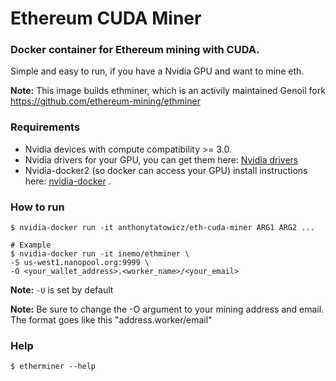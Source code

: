 # Ethereum CUDA Miner


### Docker container for Ethereum mining with CUDA.

Simple and easy to run, if you have a Nvidia GPU and want to mine eth.

**Note:** This image builds ethminer, which is an activily maintained Genoil fork <https://github.com/ethereum-mining/ethminer>

### Requirements
- Nvidia devices with compute compatibility >= 3.0.
- Nvidia drivers for your GPU, you can get them here: [Nvidia drivers](http://www.nvidia.com/Download/index.aspx)
- Nvidia-docker2 (so docker can access your GPU) install instructions here: [nvidia-docker]( https://github.com/nvidia/nvidia-docker/wiki/Installation-(version-2.0)) .

### How to run
```
$ nvidia-docker run -it anthonytatowicz/eth-cuda-miner ARG1 ARG2 ...

# Example
$ nvidia-docker run -it inemo/ethminer \
-S us-west1.nanopool.org:9999 \
-O <your_wallet_address>.<worker_name>/<your_email>
```

**Note:** `-U` is set by default

**Note:** Be sure to change the -O argument to your mining address and email.  
The format goes like this "address.worker/email"

### Help
`$ etherminer --help`
